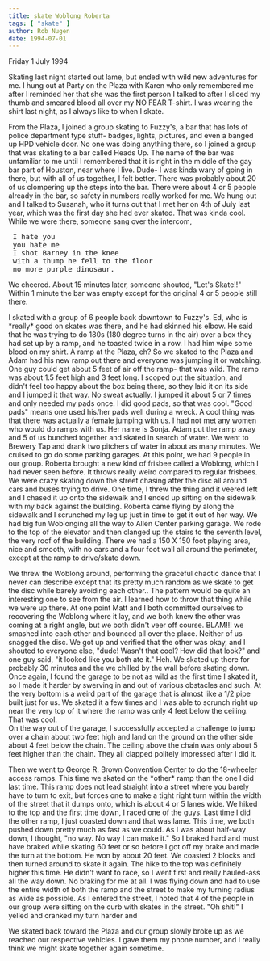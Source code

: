 ```yaml
---
title: skate Woblong Roberta
tags: [ "skate" ]
author: Rob Nugen
date: 1994-07-01
---
```


<p class=date>Friday 1 July 1994<p>

<p>Skating last night started out lame, but ended with wild new
adventures for me.  I hung out at Party on the Plaza with Karen who
only remembered me after I reminded her that she was the first person
I talked to after I sliced my thumb and smeared blood all over my NO
FEAR T-shirt.  I was wearing the shirt last night, as I always like to
when I skate.</p>

<p>From the Plaza, I joined a group skating to Fuzzy's, a bar that
has lots of police department type stuff- badges, lights, pictures,
and even a banged up HPD vehicle door.  No one was doing anything 
there, so I joined a group that was skating to a bar called Heads Up.
The name of the bar was unfamiliar to me until I remembered that it
is right in the middle of the gay bar part of Houston, near where I 
live.  Dude- I was kinda wary of going in there, but with all of us
together, I felt better.  There was probably about 20 of us clompering
up the steps into the bar.  There were about 4 or 5 people already in 
the bar, so safety in numbers really worked for me.  We hung out and
I talked to Susanah, who it turns out that I met her on 4th of July
last year, which was the first day she had ever skated.  That was
kinda cool.  While we were there, someone sang over the intercom,</p>

<pre>
 I hate you
 you hate me
 I shot Barney in the knee
 with a thump he fell to the floor
 no more purple dinosaur.
</pre>

<p>We cheered.  About 15 minutes later, someone shouted, "Let's Skate!!"
Within 1 minute the bar was empty except for the original 4 or 5 
people still there.</p>

<p>I skated with a group of 6 people back downtown to Fuzzy's.  Ed,
who is *really* good on skates was there, and he had skinned his
elbow.  He said that he was trying to do 180s (180 degree turns in the
air) over a box they had set up by a ramp, and he toasted twice in a
row.  I had him wipe some blood on my shirt.  A ramp at the Plaza, eh?
So we skated to the Plaza and Adam had his new ramp out there and
everyone was jumping it or watching.  One guy could get about 5 feet
of air off the ramp- that was wild.  The ramp was about 1.5 feet high
and 3 feet long.  I scoped out the situation, and didn't feel too
happy about the box being there, so they laid it on its side and I
jumped it that way.  No sweat actually.  I jumped it about 5 or 7
times and only needed my pads once.  I did good pads, so that was
cool.  "Good pads" means one used his/her pads well during a wreck.  A
cool thing was that there was actually a female jumping with us.  I
had not met any women who would do ramps with us.  Her name is Sonja.
Adam put the ramp away and 5 of us bunched together and skated in
search of water.  We went to Brewery Tap and drank two pitchers of
water in about as many minutes.  We cruised to go do some parking
garages.  At this point, we had 9 people in our group.  Roberta
brought a new kind of frisbee called a Woblong, which I had never seen
before.  It throws really weird compared to regular frisbees.  We were
crazy skating down the street chasing after the disc all around cars
and buses trying to drive.  One time, I threw the thing and it veered
left and I chased it up onto the sidewalk and I ended up sitting on
the sidewalk with my back against the building.  Roberta came flying
by along the sidewalk and I scrunched my leg up just in time to get it
out of her way.  We had big fun Woblonging all the way to Allen Center
parking garage.  We rode to the top of the elevator and then clanged
up the stairs to the seventh level, the very roof of the building.
There we had a 150 X 150 foot playing area, nice and smooth, with no
cars and a four foot wall all around the perimeter, except at the ramp
to drive/skate down.</p>

<p>We threw the Woblong around, performing the graceful chaotic dance
that I never can describe except that its pretty much random as we
skate to get the disc while barely avoiding each other..  The pattern
would be quite an interesting one to see from the air.  I learned how
to throw that thing while we were up there.  At one point Matt and I
both committed ourselves to recovering the Woblong where it lay, and
we both knew the other was coming at a right angle, but we both didn't
veer off course.  BLAM!!!  we smashed into each other and bounced all
over the place.  Neither of us snagged the disc.  We got up and
verified that the other was okay, and I shouted to everyone else,
"dude!  Wasn't that cool?  How did that look?" and one guy said, "it
looked like you both ate it."  Heh.  We skated up there for probably
30 minutes and the we chilled by the wall before skating down.  Once
again, I found the garage to be not as wild as the first time I skated
it, so I made it harder by swerving in and out of various obstacles
and such.  At the very bottom is a weird part of the garage that is
almost like a 1/2 pipe built just for us.  We skated it a few times
and I was able to scrunch right up near the very top of it where the
ramp was only 4 feet below the ceiling.  That was cool.
<br>On the way out of the garage, I successfully accepted a
challenge to jump over a chain about two feet high and land on the
ground on the other side about 4 feet below the chain.  The ceiling
above the chain was only about 5 feet higher than the chain.  They all
clapped politely impressed after I did it.</p>

<p>Then we went to George R. Brown Convention Center to do the
18-wheeler access ramps.  This time we skated on the *other* ramp than
the one I did last time.  This ramp does not lead straight into a
street where you barely have to turn to exit, but forces one to make a
tight right turn within the width of the street that it dumps onto,
which is about 4 or 5 lanes wide.  We hiked to the top and the first
time down, I raced one of the guys.  Last time I did the other ramp, I
just coasted down and that was lame.  This time, we both pushed down
pretty much as fast as we could.  As I was about half-way down, I
thought, "no way.  No way I can make it."  So I braked hard and must
have braked while skating 60 feet or so before I got off my brake and
made the turn at the bottom.  He won by about 20 feet.  We coasted 2
blocks and then turned around to skate it again.  The hike to the top
was definitely higher this time.  He didn't want to race, so I went
first and really hauled-ass all the way down.  No braking for me at
all.  I was flying down and had to use the entire width of both the
ramp and the street to make my turning radius as wide as possible.  As
I entered the street, I noted that 4 of the people in our group were
sitting on the curb with skates in the street.  "Oh shit!" I yelled
and cranked my turn harder and <barely made the turn and whizzed past
them.  I had to use my brake to keep from coasting more than 3 blocks
this time.  I was really moving.</p>

<p>We skated back toward the Plaza and our group slowly broke up as we
reached our respective vehicles.  I gave them my phone number, and I
really think we might skate together again sometime.</p>
